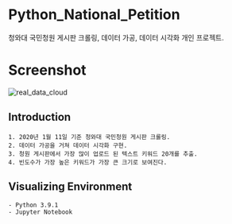 # Python_National_Petition
청와대 국민청원 게시판 크롤링, 데이터 가공, 데이터 시각화 개인 프로젝트.

# Screenshot
![real_data_cloud](https://user-images.githubusercontent.com/50208120/104368859-fffda880-555f-11eb-8b7c-4a7057707bf2.PNG)


## Introduction
```
1. 2020년 1월 11일 기준 청와대 국민청원 게시판 크롤링. 
2. 데이터 가공을 거쳐 데이터 시각화 구현.
3. 청원 게시판에서 가장 많이 업로드 된 텍스트 키워드 20개를 추출.
4. 빈도수가 가장 높은 키워드가 가장 큰 크기로 보여진다.

```

## Visualizing Environment
```
- Python 3.9.1
- Jupyter Notebook

```

